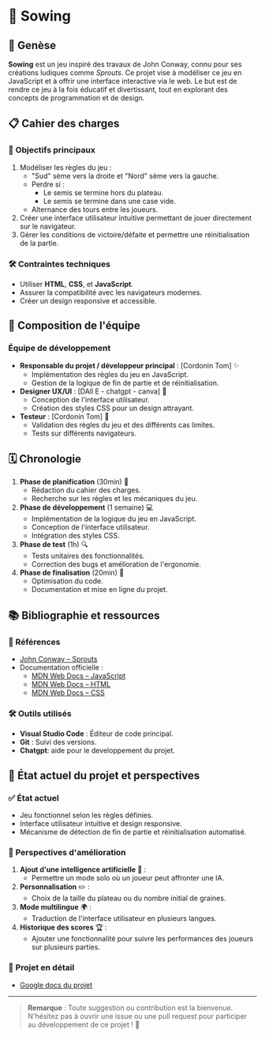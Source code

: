 # 🌱 Sowing 

## 🌟 Genèse

**Sowing** est un jeu inspiré des travaux de John Conway, connu pour ses créations ludiques comme *Sprouts*. Ce projet vise à modéliser ce jeu en JavaScript et à offrir une interface interactive via le web. Le but est de rendre ce jeu à la fois éducatif et divertissant, tout en explorant des concepts de programmation et de design.

## 📋 Cahier des charges

### 🎯 Objectifs principaux
1. Modéliser les règles du jeu :
   - "Sud" sème vers la droite et "Nord" sème vers la gauche.
   - Perdre si :
     - Le semis se termine hors du plateau.
     - Le semis se termine dans une case vide.
   - Alternance des tours entre les joueurs.
2. Créer une interface utilisateur intuitive permettant de jouer directement sur le navigateur.
3. Gérer les conditions de victoire/défaite et permettre une réinitialisation de la partie.

### 🛠️ Contraintes techniques
- Utiliser **HTML**, **CSS**, et **JavaScript**.
- Assurer la compatibilité avec les navigateurs modernes.
- Créer un design responsive et accessible.

## 👥 Composition de l'équipe

### Équipe de développement
- **Responsable du projet / développeur principal** : [Cordonin Tom] ✨
  - Implémentation des règles du jeu en JavaScript.
  - Gestion de la logique de fin de partie et de réinitialisation.
- **Designer UX/UI** : [DAll E - chatgpt - canva] 🎨
  - Conception de l'interface utilisateur.
  - Création des styles CSS pour un design attrayant.
- **Testeur** : [Cordonin Tom] 🧪
  - Validation des règles du jeu et des différents cas limites.
  - Tests sur différents navigateurs.

## 🗓️ Chronologie

1. **Phase de planification** (30min) 📝
   - Rédaction du cahier des charges.
   - Recherche sur les règles et les mécaniques du jeu.
2. **Phase de développement** (1 semaine) 💻
   - Implémentation de la logique du jeu en JavaScript.
   - Conception de l'interface utilisateur.
   - Intégration des styles CSS.
3. **Phase de test** (1h) 🔍
   - Tests unitaires des fonctionnalités.
   - Correction des bugs et amélioration de l'ergonomie.
4. **Phase de finalisation** (20min) 🏁
   - Optimisation du code.
   - Documentation et mise en ligne du projet.

## 📚 Bibliographie et ressources

### 📖 Références
- [John Conway – Sprouts](https://en.wikipedia.org/wiki/Sprouts_(game))
- Documentation officielle :
  - [MDN Web Docs – JavaScript](https://developer.mozilla.org/en-US/docs/Web/JavaScript)
  - [MDN Web Docs – HTML](https://developer.mozilla.org/en-US/docs/Web/HTML)
  - [MDN Web Docs – CSS](https://developer.mozilla.org/en-US/docs/Web/CSS)

### 🛠️ Outils utilisés
- **Visual Studio Code** : Éditeur de code principal.
- **Git** : Suivi des versions.
- **Chatgpt**: aide pour le developpement du projet.

## 🚀 État actuel du projet et perspectives

### ✅ État actuel
- Jeu fonctionnel selon les règles définies.
- Interface utilisateur intuitive et design responsive.
- Mécanisme de détection de fin de partie et réinitialisation automatisé.

### 🔮 Perspectives d'amélioration
1. **Ajout d'une intelligence artificielle** 🤖 :
   - Permettre un mode solo où un joueur peut affronter une IA.
2. **Personnalisation** ✏️ :
   - Choix de la taille du plateau ou du nombre initial de graines.
3. **Mode multilingue** 🌍 :
   - Traduction de l'interface utilisateur en plusieurs langues.
4. **Historique des scores** 🏆 :
   - Ajouter une fonctionnalité pour suivre les performances des joueurs sur plusieurs parties.

### 📃 Projet en détail
 - [Google docs du projet](https://docs.google.com/document/d/15cq6CzhTtgqxQ5mehyUxOJ40iSZKcgwWvNOP2bisHDs/edit?usp=sharing)
---

> **Remarque** : Toute suggestion ou contribution est la bienvenue. N'hésitez pas à ouvrir une issue ou une pull request pour participer au développement de ce projet ! 🙌
